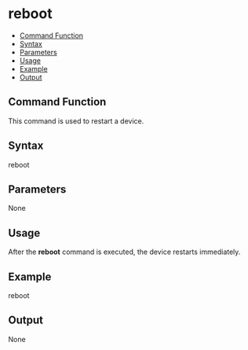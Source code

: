 # reboot<a name="EN-US_TOPIC_0000001220630701"></a>

-   [Command Function](#section20643141481314)
-   [Syntax](#section1075441721316)
-   [Parameters](#section1472810220135)
-   [Usage](#section186772414131)
-   [Example](#section4764192791314)
-   [Output](#section5791253155517)

## Command Function<a name="section20643141481314"></a>

This command is used to restart a device.

## Syntax<a name="section1075441721316"></a>

reboot

## Parameters<a name="section1472810220135"></a>

None

## Usage<a name="section186772414131"></a>

After the  **reboot**  command is executed, the device restarts immediately.

## Example<a name="section4764192791314"></a>

reboot

## Output<a name="section5791253155517"></a>

None

